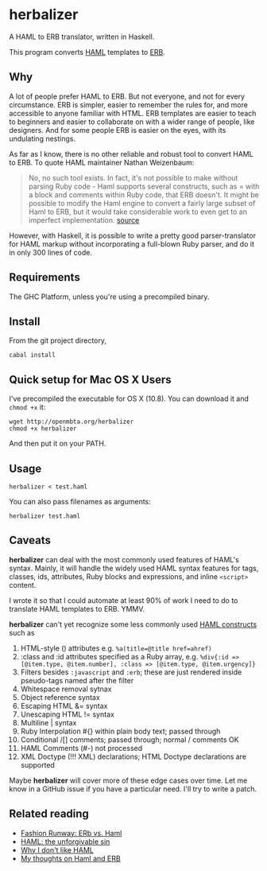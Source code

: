 # herbalizer

A HAML to ERB translator, written in Haskell.

This program converts [HAML](http://haml.info/) templates to [ERB](http://www.stuartellis.eu/articles/erb/).

## Why

A lot of people prefer HAML to ERB. But not everyone, and not for every
circumstance. ERB is simpler, easier to remember the rules for, and more
accessible to anyone familiar with HTML.  ERB templates are easier to teach to
beginners and easier to collaborate on with a wider range of people, like
designers. And for some people ERB is easier on the eyes, with its undulating
nestings.

As far as I know, there is no other reliable and robust tool
to convert HAML to ERB. To quote HAML maintainer Nathan Weizenbaum:

>  No, no such tool exists. In fact, it's not possible to make without
>  parsing Ruby code - Haml supports several constructs, such as = with a
>  block and comments within Ruby code, that ERB doesn't. It might be
>  possible to modify the Haml engine to convert a fairly large subset of
>  Haml to ERB, but it would take considerable work to even get to an
>  imperfect implementation.
>  [source](https://groups.google.com/d/msg/haml/rx6T5eLnPN0/Dr7ckyoLK5gJ)  

However, with Haskell, it is possible to write a pretty good parser-translator
for HAML markup without incorporating a full-blown Ruby parser, and do it in
only 300 lines of code.

## Requirements

The GHC Platform, unless you're using a precompiled binary.

## Install

From the git project directory,

    cabal install 

## Quick setup for Mac OS X Users

I've precompiled the executable for OS X (10.8). You can download it and `chmod +x` it:

    wget http://openmbta.org/herbalizer
    chmod +x herbalizer

And then put it on your PATH.

## Usage

    herbalizer < test.haml 

You can also pass filenames as arguments:

    herbalizer test.haml

## Caveats

**herbalizer** can deal with the most commonly used features of HAML's
syntax.  Mainly, it will handle the widely used HAML syntax features for tags,
classes, ids, attributes, Ruby blocks and expressions, and inline `<script>`
content.

I wrote it so that I could automate at least 90% of work I need to do to
translate HAML templates to ERB. YMMV.

**herbalizer** can't yet recognize some less commonly used [HAML
constructs](http://haml.info/docs/yardoc/file.REFERENCE.html) such
as 

1. HTML-style () attributes e.g. `%a(title=@title href=ahref)`
1. :class and :id attributes specified as a Ruby array, e.g. `%div{:id => [@item.type, @item.number], :class => [@item.type, @item.urgency]}`
1. Filters besides `:javascript` and `:erb`; these are just rendered inside pseudo-tags named after the filter
1. Whitespace removal sytnax
1. Object reference syntax
1. Escaping HTML &= syntax
1. Unescaping HTML != syntax
1. Multiline | syntax
1. Ruby Interpolation #{} within plain body text; passed through
1. Conditional /[] comments; passed through; normal / comments OK
1. HAML Comments (#-) not processed
1. XML Doctype (!!! XML) declarations; HTML Doctype declarations are supported

Maybe **herbalizer** will cover more of these edge cases over time.  Let me
know in a GitHub issue if you have a particular need. I'll try to write a
patch. 


## Related reading

* [Fashion Runway: ERb vs. Haml](http://robots.thoughtbot.com/post/159805300/fashion-runway-erb-vs-haml)
* [HAML: the unforgivable sin](http://opensoul.org/blog/archives/2011/11/30/haml-the-unforgivable-sin/)
* [Why I don't like HAML](http://blog.getify.com/why-i-dont-like-haml/)
* [My thoughts on Haml and ERB](https://speakerdeck.com/klaustopher/erb)


